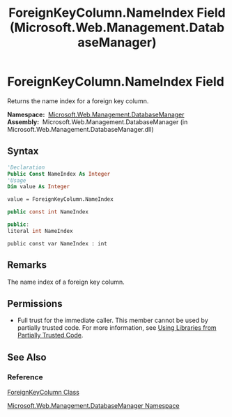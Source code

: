 ﻿---
title: ForeignKeyColumn.NameIndex Field (Microsoft.Web.Management.DatabaseManager)
TOCTitle: NameIndex Field
ms:assetid: F:Microsoft.Web.Management.DatabaseManager.ForeignKeyColumn.NameIndex
ms:mtpsurl: https://msdn.microsoft.com/en-us/library/microsoft.web.management.databasemanager.foreignkeycolumn.nameindex(v=VS.90)
ms:contentKeyID: 20476645
ms.date: 05/02/2012
mtps_version: v=VS.90
f1_keywords:
- Microsoft.Web.Management.DatabaseManager.ForeignKeyColumn.NameIndex
dev_langs:
- csharp
- jscript
- vb
- cpp
api_location:
- Microsoft.Web.Management.DatabaseManager.dll
api_name:
- Microsoft.Web.Management.DatabaseManager.ForeignKeyColumn.NameIndex
api_type:
- Managed
topic_type:
- apiref
- kbSyntax
product_family_name: VS
ROBOTS: INDEX,FOLLOW
---

# ForeignKeyColumn.NameIndex Field

Returns the name index for a foreign key column.

**Namespace:**  [Microsoft.Web.Management.DatabaseManager](microsoft-web-management-databasemanager-namespace.md)  
**Assembly:**  Microsoft.Web.Management.DatabaseManager (in Microsoft.Web.Management.DatabaseManager.dll)

## Syntax

```vb
'Declaration
Public Const NameIndex As Integer
'Usage
Dim value As Integer

value = ForeignKeyColumn.NameIndex
```

```csharp
public const int NameIndex
```

```cpp
public:
literal int NameIndex
```

```jscript
public const var NameIndex : int
```

## Remarks

The name index of a foreign key column.

## Permissions

  - Full trust for the immediate caller. This member cannot be used by partially trusted code. For more information, see [Using Libraries from Partially Trusted Code](https://msdn.microsoft.com/library/8skskf63).

## See Also

### Reference

[ForeignKeyColumn Class](foreignkeycolumn-class-microsoft-web-management-databasemanager.md)

[Microsoft.Web.Management.DatabaseManager Namespace](microsoft-web-management-databasemanager-namespace.md)

